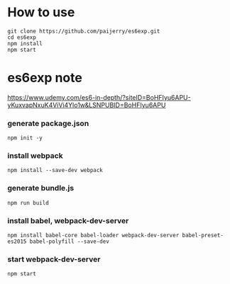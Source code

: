 # How to use

```
git clone https://github.com/paijerry/es6exp.git
cd es6exp
npm install
npm start
```

# es6exp note

https://www.udemy.com/es6-in-depth/?siteID=BoHFIyu6APU-yKuxvapNxuK4ViVi4Ylo1w&LSNPUBID=BoHFIyu6APU

### generate package.json
```
npm init -y
```
### install webpack
```
npm install --save-dev webpack
```
### generate bundle.js
```
npm run build
```


### install babel, webpack-dev-server
```
npm install babel-core babel-loader webpack-dev-server babel-preset-es2015 babel-polyfill --save-dev
```
### start webpack-dev-server
```
npm start
```
